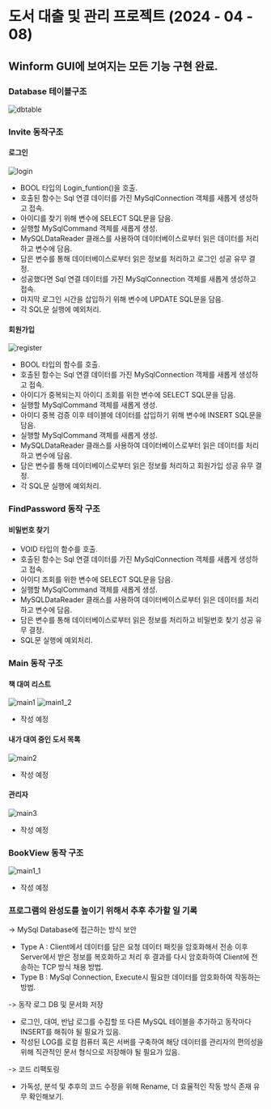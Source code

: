 # 도서 대출 및 관리 프로젝트 (2024 - 04 - 08)

## Winform GUI에 보여지는 모든 기능 구현 완료.

### Database 테이블구조
![dbtable](https://github.com/KYJ3537/MySQL-Editor-Project/assets/107566312/d2c5065f-14e2-4a51-ad57-a84b837da1c7)

### Invite 동작구조
#### 로그인
![login](https://github.com/KYJ3537/MySQL-Editor-Project/assets/107566312/14264e1a-d2c7-4460-968c-f8dbf92ee2d3)
- BOOL 타입의 Login_funtion()을 호출.
- 호출된 함수는 Sql 연결 데이터를 가진 MySqlConnection 객체를 새롭게 생성하고 접속.
- 아이디를 찾기 위해 변수에 SELECT SQL문을 담음.
- 실행할 MySqlCommand 객체를 새롭게 생성.
- MySQLDataReader 클래스를 사용하여 데이터베이스로부터 읽은 데이터를 처리하고 변수에 담음.
- 담은 변수를 통해 데이터베이스로부터 읽은 정보를 처리하고 로그인 성공 유무 결정.
- 성공했다면 Sql 연결 데이터를 가진 MySqlConnection 객체를 새롭게 생성하고 접속.
- 마지막 로그인 시간을 삽입하기 위해 변수에 UPDATE SQL문을 담음.
- 각 SQL문 실행에 예외처리.
  
#### 회원가입
![register](https://github.com/KYJ3537/MySQL-Editor-Project/assets/107566312/e7cd6617-2af5-4026-a3ac-581fc87f0b00)
- BOOL 타입의 함수를 호출.
- 호출된 함수는 Sql 연결 데이터를 가진 MySqlConnection 객체를 새롭게 생성하고 접속.
- 아이디가 중복되는지 아이디 조회를 위한 변수에 SELECT SQL문을 담음.
- 실행할 MySqlCommand 객체를 새롭게 생성.
- 아이디 중복 검증 이후 테이블에 데이터를 삽입하기 위해 변수에 INSERT SQL문을 담음.
- 실행할 MySqlCommand 객체를 새롭게 생성.
- MySQLDataReader 클래스를 사용하여 데이터베이스로부터 읽은 데이터를 처리하고 변수에 담음.
- 담은 변수를 통해 데이터베이스로부터 읽은 정보를 처리하고 회원가입 성공 유무 결정.
- 각 SQL문 실행에 예외처리.

### FindPassword 동작 구조
#### 비밀번호 찾기

- VOID 타입의 함수를 호출.
- 호출된 함수는 Sql 연결 데이터를 가진 MySqlConnection 객체를 새롭게 생성하고 접속.
- 아이디 조회를 위한 변수에 SELECT SQL문을 담음.
- 실행할 MySqlCommand 객체를 새롭게 생성.
- MySQLDataReader 클래스를 사용하여 데이터베이스로부터 읽은 데이터를 처리하고 변수에 담음.
- 담은 변수를 통해 데이터베이스로부터 읽은 정보를 처리하고 비밀번호 찾기 성공 유무 결정.
- SQL문 실행에 예외처리.
  
### Main 동작 구조
#### 책 대여 리스트
![main1](https://github.com/KYJ3537/MySQL-Editor-Project/assets/107566312/17b509a9-bca9-43aa-b2be-e38d430294f7)
![main1_2](https://github.com/KYJ3537/MySQL-Editor-Project/assets/107566312/2812abe8-e1d0-4c33-9ccf-aaec77c1ff9e)

- 작성 예정
  
#### 내가 대여 중인 도서 목록
![main2](https://github.com/KYJ3537/MySQL-Editor-Project/assets/107566312/08dac9c3-0fd2-49a6-a4c2-68e0993121d6)

- 작성 예정
  
#### 관리자
![main3](https://github.com/KYJ3537/MySQL-Editor-Project/assets/107566312/dc454e80-c50b-4490-8178-0a0427a6e034)

- 작성 예정

### BookView 동작 구조
![main1_1](https://github.com/KYJ3537/MySQL-Editor-Project/assets/107566312/c2f10bce-ce86-40d1-928a-6746de5badc4)

- 작성 예정

### 프로그램의 완성도를 높이기 위해서 추후 추가할 일 기록 

-> MySql Database에 접근하는 방식 보안
- Type A : Client에서 데이터를 담은 요청 데이터 패킷을 암호화해서 전송 이후 Server에서 받은 정보를 복호화하고 처리 후 결과를 다시 암호화하여 Client에 전송하는 TCP 방식 채용 방법.
- Type B : MySql Connection, Execute시 필요한 데이터를 암호화하여 작동하는 방법.
  
-> 동작 로그 DB 및 문서화 저장
- 로그인, 대여, 반납 로그를 수집할 또 다른 MySQL 테이블을 추가하고 동작마다 INSERT를 해줘야 될 필요가 있음.
- 작성된 LOG를 로컬 컴퓨터 혹은 서버를 구축하여 해당 데이터를 관리자의 편의성을 위해 직관적인 문서 형식으로 저장해야 될 필요가 있음.
  
-> 코드 리팩토링
- 가독성, 분석 및 추후의 코드 수정을 위해 Rename, 더 효율적인 작동 방식 존재 유무 확인해보기.

